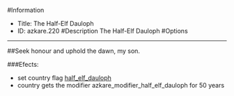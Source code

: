 #Information
 - Title: The Half-Elf Dauloph
 - ID: azkare.220
#Description
The Half-Elf Dauloph
#Options

___
##Seek honour and uphold the dawn, my son.

###Efects:<ul><li>set country flag [half_elf_dauloph](../flags/half_elf_dauloph.md)</li><li>country gets the modifier azkare_modifier_half_elf_dauloph for 50 years</li></ul>
